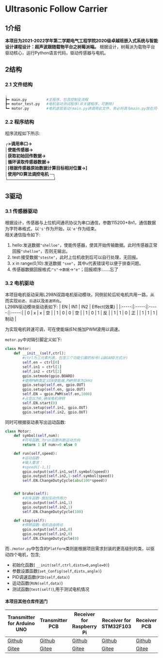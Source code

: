 # Ultrasonic Follow Carrier

## 1介绍
**本项目为2021-2022学年第二学期电气工程学院2020级卓越班嵌入式系统与智能设计课程设计：超声波跟随载物平台之树莓派端。**
根据设计，树莓派为载物平台驱动核心，运行Python语言代码，驱动传感器与电机。

## 2结构

### 2.1 文件结构
```Python
.
┣━ main.py         #主程序，包含控制全流程
┣━ motor_test.py   #电机驱动测试程序(非关键程序，可删除)
┗━ motor.py        #电机底层驱动(main.py讲调用此文件，务必将其与main.py放在同一文件夹内)
```

### 2.2 程序结构

程序流程如下所示:

**┌>调用串口-><br>
│使能传感器-><br>
│获取初始回传数据-><br>
│循环读取传感器数据-><br>
│[根据传感器原始数据计算目标相对位置->]<br>
│使用PID算法调控电机 ─┐<br>
 └───────────────┘**

## 3驱动

### 3.1 传感器驱动
根据设计，传感器与上位机间通讯协议为串口通信，参数115200+8n1，通信数据为字符串格式，以```'s'```作为开始，以```'e'```作为结束。<br>
相关通信指令如下:<br>
1. hello:发送数据```"shelloe"```，使能传感器，使其开始传输数据。此时传感器正常回报```"shelloe"```，否则无输出。
2. test:接受数据```"steste"```，此时上位机收到后可以自行处理，无回报。
3. x in range(0,10):发送数据
```"sxe"```，其中```x```代表错误号以便于排查问题。
4. 传感器数据回报格式:```"s"```->```数据```->```"e"```；回报顺序:……忘了

### 3.2 电机驱动

本项目电机驱动采用L298N双路电机驱动模块，同侧前轮后轮电机共用一路，从而实现```前进```、```后退```以及```差速转向```。<br>
L298N驱动模块驱动表如下:
| EN | IN1 | IN2 | Effect(效果) |
|:-----:|:-----:|:-----:|:-----:|
| 0 | x | x | 空 |
| 1 | 0 | 0 | 空 |
| 1 | 0 | 1 | 反 |
| 1 | 1 | 0 | 正 |
| 1 | 1 | 1 | 制动 |

为实现电机转速可调，可在使能端(EN)施加PWM波用以调速。

```motor.py```中对隔引脚定义如下:
```Python
class Motor:
    def __init__(self,ctrl):
        #ctrl为三元素列表，包含三个功能引脚的标号(以BOARD方式计)
        self.en = ctrl[0]
        self.in1 = ctrl[1]
        self.in2 = ctrl[2]
        gpio.setmode(gpio.BOARD)
        #使用PWM类定义EN使能端,PWM频率为1kHz
        gpio.setup(self.en, gpio.OUT)
        gpio.setup(self.en, gpio.OUT)
        self.EN = gpio.PWM(self.en,1000)
        #占空比为0,确保电机停转
        self.EN.start(0)
        gpio.setup(self.in1, gpio.OUT)
        gpio.setup(self.in2, gpio.OUT)
```

同时可根据驱动表写出运动函数:
```Python
class Motor:
    def symbol(self,num):
        #符号函数,为run函数判断运动方向
        return 1 if num>=0 else 0 

    def run(self,speed):
        #运动函数
        #输入要求：
        #speed∈[-1,1]
        gpio.output(self.in1,self.symbol(speed))
        gpio.output(self.in2,1-self.symbol(speed))
        self.EN.ChangeDutyCycle(abs(100*speed))


    def brake(self):
        #刹车函数-施加反向作用力
        gpio.output(self.in1,1)
        gpio.output(self.in2,1)
        self.EN.ChangeDutyCycle(100)

    def stop(self):
        #停转函数-电机自由转动
        gpio.output(self.in1,0)
        gpio.output(self.in2,0)
        self.EN.ChangeDutyCycle(0)
```

而```./motor.py```中包含的```Platform```类则是根据项目需求封装的更高级别的类，以驱动四个电机，包含;
- 初始化函数(  ```__init(self,ctrl,dists=0,angle=0)```)
- 参数设置函数(```set_Config(self,dists,angle)```)
- PID调速函数(```PID(self,data)```)
- 运动函数(```RUN(self,data)```)
- 测试函数(```test(self)```),用于测试电机情况


#### 本项目其他仓库传送门
| Transmitter for Arduino UNO | Transmitter PCB | Receiver for Raspberry Pi | Receiver for STM32F103 | Receiver PCB |
| ---- | ---- | ---- | ---- | ---- |
| [Github](https://github.com/TantalumKevin/UltrasonicFollowCarrierTransmitter-for-ArduinoUNO) | [Github](https://github.com/TantalumKevin/UltrasonicFollowCarrierTransmitter-PCB) | [Github](https://github.com/TantalumKevin/UltrasonicFollowCarrierReceiver-for-RaspberryPi)  | [Github](https://github.com/TantalumKevin/UltrasonicFollowCarrierReceiver-for-STM32F103) | [Github](https://github.com/TantalumKevin/UltrasonicFollowCarrierReceiver-PCB) |
| [Gitee](https://gitee.com/kevin_ud/ultrasonic-follow-carrier-transmitter-for-arduino-uno)  | [Gitee](https://gitee.com/kevin_ud/ultrasonic-follow-carrier-transmitter-pcb) | [Gitee](https://gitee.com/kevin_ud/ultrasonic-follow-carrier)  | [Gitee](https://gitee.com/kevin_ud/ultrasonic-follow-carrier-receiver-for-stm32-f103) | [Gitee](https://gitee.com/kevin_ud/ultrasonic-follow-carrier-receiver-pcb) |

